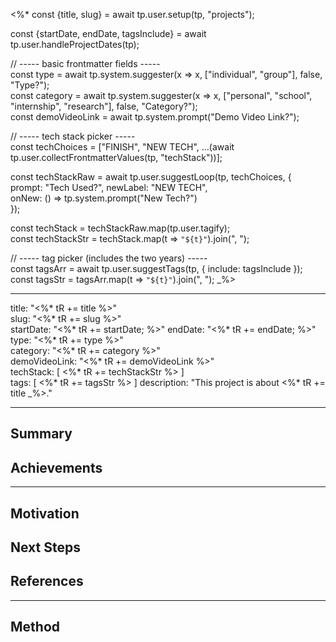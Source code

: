 <%*
const {title, slug} = await tp.user.setup(tp, "projects");

const {startDate, endDate, tagsInclude} = await tp.user.handleProjectDates(tp);

// ----- basic frontmatter fields -----  
const type = await tp.system.suggester(x => x, ["individual", "group"], false, "Type?");  
const category = await tp.system.suggester(x => x, ["personal", "school", "internship", "research"], false, "Category?");  
const demoVideoLink = await tp.system.prompt("Demo Video Link?");

// ----- tech stack picker -----  
const techChoices = ["FINISH", "NEW TECH", ...(await tp.user.collectFrontmatterValues(tp, "techStack"))];

const techStackRaw = await tp.user.suggestLoop(tp, techChoices, {  
prompt: "Tech Used?",
newLabel: "NEW TECH",  
onNew: () => tp.system.prompt("New Tech?")  
});

const techStack = techStackRaw.map(tp.user.tagify);  
const techStackStr = techStack.map(t => `"${t}"`).join(", ");

// ----- tag picker (includes the two years) -----  
const tagsArr = await tp.user.suggestTags(tp, { include: tagsInclude });  
const tagsStr = tagsArr.map(t => `"${t}"`).join(", ");
_%>

---
title: "<%* tR += title %>"  
slug: "<%* tR += slug %>"  
startDate: "<%* tR += startDate; %>"
endDate: "<%* tR += endDate; %>"
type: "<%* tR += type %>"  
category: "<%* tR += category %>"  
demoVideoLink: "<%* tR += demoVideoLink %>"  
techStack: [ 
    <%* tR += techStackStr %> 
]  
tags: [ 
	<%* tR += tagsStr %>
] 
description: "This project is about <%* tR += title _%>."

---

## Summary

## Achievements

---

## Motivation

## Next Steps

## References

---

## Method